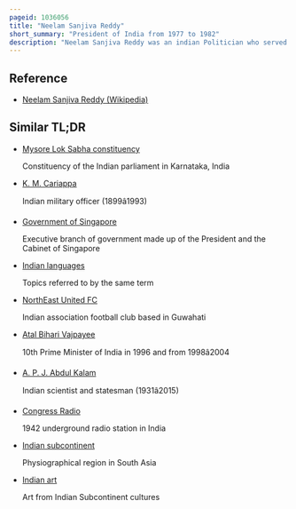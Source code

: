 ```yaml
---
pageid: 1036056
title: "Neelam Sanjiva Reddy"
short_summary: "President of India from 1977 to 1982"
description: "Neelam Sanjiva Reddy was an indian Politician who served as the sixth President of India from 1977 to 1982. Beginning a long political Career with the indian National Congress Party in the Independence Movement, he went on to hold several key Offices in independent India — as Deputy Chief Minister of Andhra State and the first chief Minister of Andhra Pradesh, a two-time Speaker of the Lok Sabha and a Union Minister— before becoming the indian President."
---
```


## Reference

- [Neelam Sanjiva Reddy (Wikipedia)](https://en.wikipedia.org/?curid=1036056)

## Similar TL;DR

- [Mysore Lok Sabha constituency](/tldr/en/mysore-lok-sabha-constituency)

  Constituency of the Indian parliament in Karnataka, India

- [K. M. Cariappa](/tldr/en/k-m-cariappa)

  Indian military officer (1899â1993)

- [Government of Singapore](/tldr/en/government-of-singapore)

  Executive branch of government made up of the President and the Cabinet of Singapore

- [Indian languages](/tldr/en/indian-languages)

  Topics referred to by the same term

- [NorthEast United FC](/tldr/en/northeast-united-fc)

  Indian association football club based in Guwahati

- [Atal Bihari Vajpayee](/tldr/en/atal-bihari-vajpayee)

  10th Prime Minister of India in 1996 and from 1998â2004

- [A. P. J. Abdul Kalam](/tldr/en/a-p-j-abdul-kalam)

  Indian scientist and statesman (1931â2015)

- [Congress Radio](/tldr/en/congress-radio)

  1942 underground radio station in India

- [Indian subcontinent](/tldr/en/indian-subcontinent)

  Physiographical region in South Asia

- [Indian art](/tldr/en/indian-art)

  Art from Indian Subcontinent cultures
